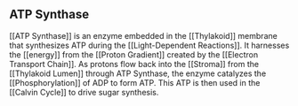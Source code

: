 ## ATP Synthase  
[[ATP Synthase]] is an enzyme embedded in the [[Thylakoid]] membrane that synthesizes ATP during the [[Light-Dependent Reactions]]. It harnesses the [[energy]] from the [[Proton Gradient]] created by the [[Electron Transport Chain]]. As protons flow back into the [[Stroma]] from the [[Thylakoid Lumen]] through ATP Synthase, the enzyme catalyzes the [[Phosphorylation]] of ADP to form ATP. This ATP is then used in the [[Calvin Cycle]] to drive sugar synthesis.